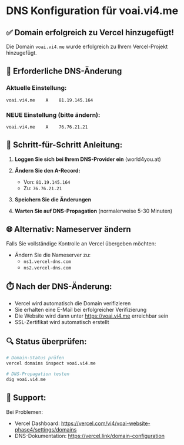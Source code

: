 # DNS Konfiguration für voai.vi4.me

## ✅ Domain erfolgreich zu Vercel hinzugefügt!

Die Domain `voai.vi4.me` wurde erfolgreich zu Ihrem Vercel-Projekt hinzugefügt.

## 🔧 Erforderliche DNS-Änderung

### Aktuelle Einstellung:
```
voai.vi4.me    A    81.19.145.164
```

### NEUE Einstellung (bitte ändern):
```
voai.vi4.me    A    76.76.21.21
```

## 📝 Schritt-für-Schritt Anleitung:

1. **Loggen Sie sich bei Ihrem DNS-Provider ein** (world4you.at)

2. **Ändern Sie den A-Record:**
   - Von: `81.19.145.164`
   - Zu: `76.76.21.21`

3. **Speichern Sie die Änderungen**

4. **Warten Sie auf DNS-Propagation** (normalerweise 5-30 Minuten)

## 🌐 Alternativ: Nameserver ändern

Falls Sie vollständige Kontrolle an Vercel übergeben möchten:
- Ändern Sie die Nameserver zu:
  - `ns1.vercel-dns.com`
  - `ns2.vercel-dns.com`

## ⏱️ Nach der DNS-Änderung:

- Vercel wird automatisch die Domain verifizieren
- Sie erhalten eine E-Mail bei erfolgreicher Verifizierung
- Die Website wird dann unter https://voai.vi4.me erreichbar sein
- SSL-Zertifikat wird automatisch erstellt

## 🔍 Status überprüfen:

```bash
# Domain-Status prüfen
vercel domains inspect voai.vi4.me

# DNS-Propagation testen
dig voai.vi4.me
```

## 📧 Support:

Bei Problemen:
- Vercel Dashboard: https://vercel.com/vi4/voai-website-phase4/settings/domains
- DNS-Dokumentation: https://vercel.link/domain-configuration